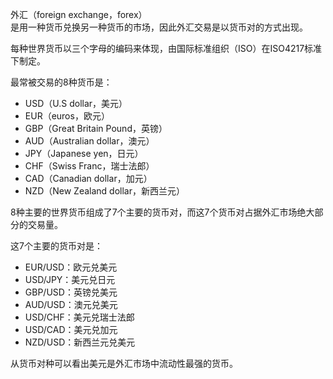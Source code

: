 外汇（foreign exchange，forex）  
是用一种货币兑换另一种货币的市场，因此外汇交易是以货币对的方式出现。  

每种世界货币以三个字母的编码来体现，由国际标准组织（ISO）在ISO4217标准下制定。  

最常被交易的8种货币是：  
* USD（U.S dollar，美元）
* EUR（euros，欧元）
* GBP（Great Britain Pound，英镑）
* AUD（Australian dollar，澳元）
* JPY（Japanese yen，日元）
* CHF（Swiss Franc，瑞士法郎）
* CAD（Canadian dollar，加元）
* NZD（New Zealand dollar，新西兰元）  

8种主要的世界货币组成了7个主要的货币对，而这7个货币对占据外汇市场绝大部分的交易量。  

这7个主要的货币对是：  
* EUR/USD：欧元兑美元  
* USD/JPY：美元兑日元
* GBP/USD：英镑兑美元
* AUD/USD：澳元兑美元
* USD/CHF：美元兑瑞士法郎
* USD/CAD：美元兑加元
* NZD/USD：新西兰元兑美元  

从货币对种可以看出美元是外汇市场中流动性最强的货币。